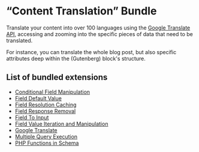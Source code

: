 # “Content Translation” Bundle

Translate your content into over 100 languages using the <a href="https://cloud.google.com/translate/" target="_blank">Google Translate API</a>, accessing and zooming into the specific pieces of data that need to be translated.

For instance, you can translate the whole blog post, but also specific attributes deep within the (Gutenberg) block's structure.

## List of bundled extensions

- [Conditional Field Manipulation](../../../../../extensions/conditional-field-manipulation/docs/modules/conditional-field-manipulation/en.md)
- [Field Default Value](../../../../../extensions/field-default-value/docs/modules/field-default-value/en.md)
- [Field Resolution Caching](../../../../../extensions/field-resolution-caching/docs/modules/field-resolution-caching/en.md)
- [Field Response Removal](../../../../../extensions/field-response-removal/docs/modules/field-response-removal/en.md)
- [Field To Input](../../../../../extensions/field-to-input/docs/modules/field-to-input/en.md)
- [Field Value Iteration and Manipulation](../../../../../extensions/field-value-iteration-and-manipulation/docs/modules/field-value-iteration-and-manipulation/en.md)
- [Google Translate](../../../../../extensions/google-translate/docs/modules/google-translate/en.md)
- [Multiple Query Execution](../../../../../extensions/multiple-query-execution/docs/modules/multiple-query-execution/en.md)
- [PHP Functions in Schema](../../../../../extensions/php-functions-via-schema/docs/modules/php-functions-via-schema/en.md)
